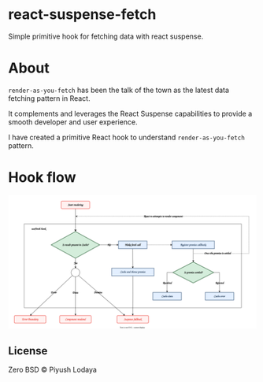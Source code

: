 # react-suspense-fetch

Simple primitive hook for fetching data with react suspense.

# About

`render-as-you-fetch` has been the talk of the town as the latest data fetching pattern in React.

It complements and leverages the React Suspense capabilities to provide a smooth developer and user experience.

I have created a primitive React hook to understand `render-as-you-fetch` pattern.

# Hook flow

![useFetch hook flowchart](./assets/useFetch-Hook-Flowchart.svg)

## License

Zero BSD © Piyush Lodaya

